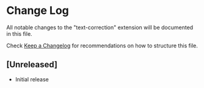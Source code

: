 # Change Log

All notable changes to the "text-correction" extension will be documented in this file.

Check [Keep a Changelog](http://keepachangelog.com/) for recommendations on how to structure this file.

## [Unreleased]

- Initial release